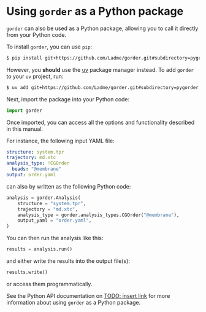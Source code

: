 # Using `gorder` as a Python package

`gorder` can also be used as a Python package, allowing you to call it directly from your Python code.

To install `gorder`, you can use `pip`:

```bash
$ pip install git+https://github.com/Ladme/gorder.git#subdirectory=pygorder
```

However, you **should** use the [uv](https://github.com/astral-sh/uv) package manager instead. To add `gorder` to your `uv` project, run:

```bash
$ uv add git+https://github.com/Ladme/gorder.git#subdirectory=pygorder
```

Next, import the package into your Python code:

```python
import gorder
```

Once imported, you can access all the options and functionality described in this manual.

For instance, the following input YAML file:

```yaml
structure: system.tpr
trajectory: md.xtc
analysis_type: !CGOrder
  beads: "@membrane"
output: order.yaml
```

can also by written as the following Python code:

```python
analysis = gorder.Analysis(
    structure = "system.tpr",
    trajectory = "md.xtc",
    analysis_type = gorder.analysis_types.CGOrder("@membrane"),
    output_yaml = "order.yaml",
)
```

You can then run the analysis like this:
```python
results = analysis.run()
```

and either write the results into the output file(s):

```python
results.write()
```

or access them programmatically.

See the Python API documentation on [TODO: insert link](????) for more information about using `gorder` as a Python package.